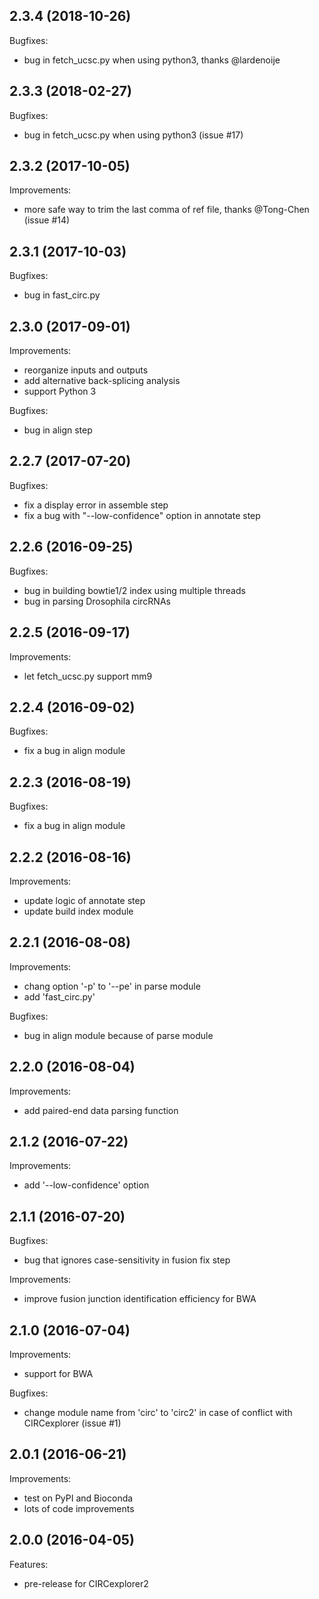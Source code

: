 ## 2.3.4 (2018-10-26)

Bugfixes:

* bug in fetch_ucsc.py when using python3, thanks @lardenoije

## 2.3.3 (2018-02-27)

Bugfixes:

* bug in fetch_ucsc.py when using python3 (issue #17)

## 2.3.2 (2017-10-05)

Improvements:

* more safe way to trim the last comma of ref file, thanks @Tong-Chen (issue #14)

## 2.3.1 (2017-10-03)

Bugfixes:

* bug in fast_circ.py

## 2.3.0 (2017-09-01)

Improvements:

* reorganize inputs and outputs
* add alternative back-splicing analysis
* support Python 3

Bugfixes:

* bug in align step

## 2.2.7 (2017-07-20)

Bugfixes:

* fix a display error in assemble step
* fix a bug with "--low-confidence" option in annotate step

## 2.2.6 (2016-09-25)

Bugfixes:

* bug in building bowtie1/2 index using multiple threads
* bug in parsing Drosophila circRNAs

## 2.2.5 (2016-09-17)

Improvements:

* let fetch_ucsc.py support mm9

## 2.2.4 (2016-09-02)

Bugfixes:

* fix a bug in align module

## 2.2.3 (2016-08-19)

Bugfixes:

* fix a bug in align module

## 2.2.2 (2016-08-16)

Improvements:

* update logic of annotate step
* update build index module

## 2.2.1 (2016-08-08)

Improvements:

* chang option '-p' to '--pe' in parse module
* add 'fast_circ.py'

Bugfixes:

* bug in align module because of parse module

## 2.2.0 (2016-08-04)

Improvements:

* add paired-end data parsing function

## 2.1.2 (2016-07-22)

Improvements:

* add '--low-confidence' option

## 2.1.1 (2016-07-20)

Bugfixes:

* bug that ignores case-sensitivity in fusion fix step

Improvements:

* improve fusion junction identification efficiency for BWA

## 2.1.0 (2016-07-04)

Improvements:

* support for BWA

Bugfixes:

* change module name from 'circ' to 'circ2' in case of conflict with CIRCexplorer (issue #1)

## 2.0.1 (2016-06-21)

Improvements:

* test on PyPI and Bioconda
* lots of code improvements

## 2.0.0 (2016-04-05)

Features:

* pre-release for CIRCexplorer2
